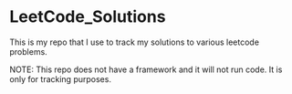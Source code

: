 # LeetCode_Solutions

This is my repo that I use to track my solutions to various leetcode problems.

NOTE: This repo does not have a framework and it will not run code. It is only for tracking purposes.